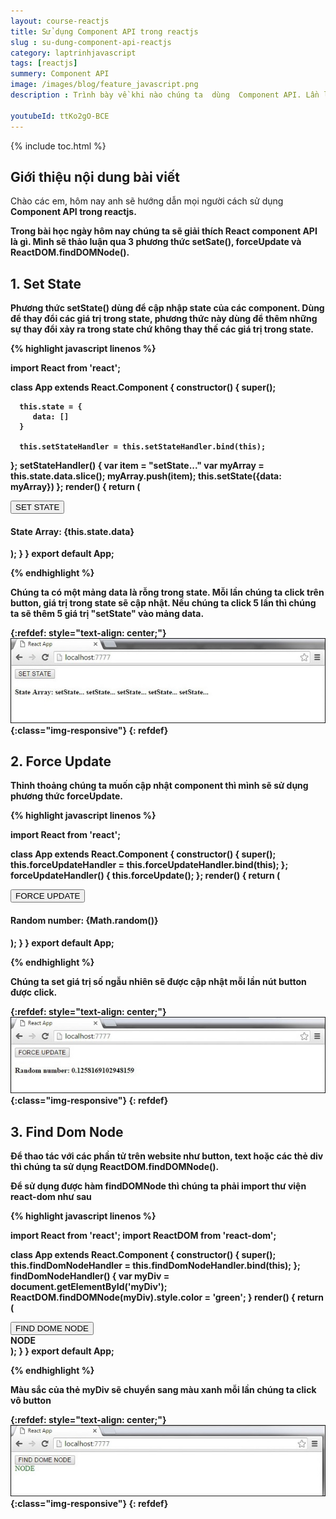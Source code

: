 ```yaml
---
layout: course-reactjs
title: Sử dụng Component API trong reactjs 
slug : su-dung-component-api-reactjs
category: laptrinhjavascript
tags: [reactjs]
summery: Component API
image: /images/blog/feature_javascript.png
description : Trình bày về khi nào chúng ta  dùng  Component API. Lần lượt giới thiệu và và đi qua các ví dụ về Component API  được sử dụng trong reactjs.

youtubeId: ttKo2gO-BCE
---
```


{% include toc.html %}

## **Giới thiệu nội dung bài viết**

Chào các em, hôm nay anh sẽ hướng dẫn mọi người cách sử dụng <b> Component API <b> trong reactjs. 

Trong bài học ngày hôm nay chúng ta sẽ giải thích React component API là gì. Mình sẽ thảo luận qua 3 phương thức setSate(), forceUpdate và ReactDOM.findDOMNode().

## **1. Set State**

Phương thức setState() dùng để cập nhập state của các component. Dùng để thay đổi các giá trị trong state, phương thức này dùng để thêm những sự thay đổi xảy ra trong state chứ không thay thế các giá trị trong state.

{% highlight javascript  linenos %}

import React from 'react';

class App extends React.Component {
   constructor() {
      super();
      
      this.state = {
         data: []
      }
   
      this.setStateHandler = this.setStateHandler.bind(this);
   };
   setStateHandler() {
      var item = "setState..."
      var myArray = this.state.data.slice();
     myArray.push(item);
      this.setState({data: myArray})
   };
   render() {
      return (
         <div>
            <button onClick = {this.setStateHandler}>SET STATE</button>
            <h4>State Array: {this.state.data}</h4>
         </div>
      );
   }
}
export default App;

{% endhighlight %}

Chúng ta có một mảng data là rỗng trong state. Mỗi lần chúng ta click trên button, giá trị trong state sẽ cập nhật. Nếu chúng ta click 5 lần thì chúng ta sẽ thêm 5 giá trị "setState" vào mảng data.

{:refdef: style="text-align: center;"}
![reactjs ](/images/post/reactjs/react-component-api-set-state.jpeg){:class="img-responsive"}
{: refdef}

## **2. Force Update**

Thỉnh thoảng chúng ta muốn cập nhật component thì mình sẽ sử dụng phương thức forceUpdate.

{% highlight javascript  linenos %}

import React from 'react';

class App extends React.Component {
   constructor() {
      super();
      this.forceUpdateHandler = this.forceUpdateHandler.bind(this);
   };
   forceUpdateHandler() {
      this.forceUpdate();
   };
   render() {
      return (
         <div>
            <button onClick = {this.forceUpdateHandler}>FORCE UPDATE</button>
            <h4>Random number: {Math.random()}</h4>
         </div>
      );
   }
}
export default App;

{% endhighlight %}

Chúng ta set giá trị số ngẫu nhiên sẽ được cập nhật mỗi lần nút button được click.

{:refdef: style="text-align: center;"}
![reactjs ](/images/post/reactjs/react-component-api-force-update.jpeg){:class="img-responsive"}
{: refdef}

## **3. Find Dom Node**

Để thao tác với các phần tử trên website như button, text hoặc các thẻ div thì chúng ta sử dụng ReactDOM.findDOMNode().

Để sử dụng được hàm findDOMNode thì chúng ta phải import thư viện react-dom như sau

{% highlight javascript  linenos %}

import React from 'react';
import ReactDOM from 'react-dom';

class App extends React.Component {
   constructor() {
      super();
      this.findDomNodeHandler = this.findDomNodeHandler.bind(this);
   };
   findDomNodeHandler() {
      var myDiv = document.getElementById('myDiv');
      ReactDOM.findDOMNode(myDiv).style.color = 'green';
   }
   render() {
      return (
         <div>
            <button onClick = {this.findDomNodeHandler}>FIND DOME NODE</button>
            <div id = "myDiv">NODE</div>
         </div>
      );
   }
}
export default App;

{% endhighlight %}

Màu sắc của thẻ myDiv sẽ chuyển sang màu xanh mỗi lần chúng ta click vô button

{:refdef: style="text-align: center;"}
![reactjs ](/images/post/reactjs/react-component-api-find-dom-node.jpeg){:class="img-responsive"}
{: refdef}
































